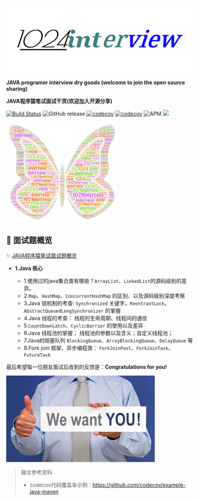 ![](pictures/logo-simple.png) 

**JAVA programer interview dry goods (welcome to join the open source sharing)**

**JAVA程序猿笔试面试干货(欢迎加入开源分享)**

[![Build Status](https://travis-ci.com/Byron4j/1024interview.svg?branch=develop)](https://travis-ci.com/Byron4j/1024interview)
![GitHub release](https://img.shields.io/github/release-pre/byron4j/1024interview.svg)
[![codecov](https://codecov.io/gh/Byron4j/1024interview/branch/develop/graph/badge.svg)](https://codecov.io/gh/Byron4j/1024interview)
[![codecov](https://scan.coverity.com/projects/17857/badge.svg)](https://scan.coverity.com/projects/17857)
![APM](https://img.shields.io/apm/l/vim-mode.svg?label=License&style=popout)
![](https://img.shields.io/badge/author-%E4%B8%9C%E9%99%86%E4%B9%8B%E6%BB%87-red.svg)
<p><img src="pictures/logo.png" width="60%"><p>




## 🎉 面试题概览

✨ [JAVA程序猿笔试面试题概览](面试题概览.md)


- **1.Java 核心**

    - 1.使用过的java集合类有哪些？```ArrayList```、```LinkedList```的源码级别的差异。
    - 2.```Map```、```HashMap```、```ConcurrentHashMap``` 的区别、以及源码级别深度考察
    - 3.Java 锁机制的考查: ```Synchronized``` 关键字，```ReentrantLock```，```AbstractQueuedLongSynchronizer``` 的掌握
    - 4.Java 线程的考查： 线程的生命周期、线程间的通信
    - 5.```CountDownLatch```、```CyclicBarrier``` 的使用以及差异
    - 6.Java 线程池的掌握； 线程池的参数以及含义；自定义线程池；
    - 7.Java的阻塞队列 ```BlockingQueue```、```ArrayBlockingQueue```、```DelayQueue``` 等
    - 8.Fork join 框架、异步编程类： ```ForkJoinPool```、```ForkJoinTask```、```FutureTask```




最后希望每一位朋友面试后收到的反馈是：**Congratulations for you!**

![](pictures/tag.jpg)

>辑文参考资料
>
>- codecov代码覆盖率示例：https://github.com/codecov/example-java-maven

